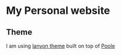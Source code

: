 # My Personal website

## Theme

I am using [lanyon theme](https://github.com/poole/lanyon) built on top of [Poole](https://github.com/poole/poole)